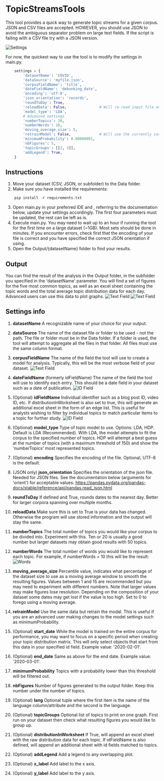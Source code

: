 # TopicStreamsTools

This tool provides a quick way to generate topic streams for a given corpus.
JSON and CSV files are accepted. HOWEVER, you should use JSON to avoid the ambiguous separator problem on large text fields. If the script is failing with a CSV file try with a JSON version.

![Settings](/images/topicStreamExample.png)

For now, the quickest way to use the tool is to modify the settings in main.py.

```python
    settings = {
        'datasetName': 'COVID',            
        'dataSource': 'myfile.json',
        'corpusFieldName': 'title',
        'dateFieldName': 'debunking_date',
        'encoding': 'utf-8',
        'json_orientation': 'records',
        'roundToDay': True,
        'reloadData': False,               # Will re-read input file and train a new model with the updated data
        'model_type': 'LDA',
        # Advanced settings
        'numberTopics': 20,
        'numberWords': 10,
        'moving_average_size': 5,
        'retrainModel': False,             # Will use the currently saved data and train a new model (useful to try different settings without processing the same corpus)
        'minimumProbability': 0.00000001,
        'nbFigures': 5,
        'topicGroups': [[2, 3]],
        'addLegend': True,
    }
```

## Instructions

1. Move your dataset (CSV, JSON, or subfolder) to the Data folder.
2. Make sure you have installed the requirements:
```python
    pip install -r requirements.txt
```
3. Open main.py in your preferred IDE and , referring to the documentation below, update your settings accordingly. The first four parameters must be updated, the rest can be left as is.
4. Execute main.py. You may need to wait up to an hour if running the tool for the first time on a large dataset (~1GB). Most sets should be done in minutes. If you encounter errors, check first that the encoding of your file is correct and you have specified the correct JSON orientation if using.
5. Open the Output/{datasetName} folder to find your results.

## Output

You can find the result of the analysis in the Output folder, in the subfolder you specified in the 'datasetName' parameter.
You will find a set of figures for the five most common topics, as well as an excel sheet containing the topic words and the total average topic distribution data for each day. Advanced users can use this data to plot graphs.
![Text Field](/images/sheetTab.png)
![Text Field](/images/topicDistribution.png)

## Settings info

1. **datasetName**
A recognizable name of your choice for your output.

1. **dataSource**
The name of the dataset file or folder to be used - not the path. The file or folder must be in the Data folder. If a folder is used, the tool will attempt to aggregate all the files in that folder. All files must use the same column format.

1. **corpusFieldName**
The name of the field the tool will use to create a model for analysis. Typically, this will be the most verbose field of your dataset.
![Text Field](/images/textField.png)

1. **dateFieldName** (formerly idFieldName)
The name of the field the tool will use to identify each entry. This should be a date field in your dataset such as a date of publication.
![ID Field](/images/idField.png)

1. (Optional) **idFieldName**
Individual identifier such as a blog post ID, video ID, etc. If distributionInWorksheet is also set to true, this will generate an additional excel sheet in the form of an edge list. This is useful for analysts wishing to filter by individual topics to match particular items to a topic for further study.
![ID Field](/images/edgeList.png)

1. (Optional) **model_type**
Type of topic model to use. Options: LDA, HDP. Default is LDA (Recommended). With LDA, the model attempts to fit the corpus to the specified number of topics. HDP will attempt a best guess at the number of topics (with a maximum threshold of 150) and show  the 'numberTopics' most represented topics.

1. (Optional) **encoding**
Specifies the encoding of the file. Optional, UTF-8 is the default.

1. (JSON only) **json_orientation**
Specifies the orientation of the json file. Needed for JSON files. See the documentation below (arguments for 'orient') for acceptable values:
https://pandas.pydata.org/pandas-docs/stable/reference/api/pandas.read_json.html

1. **roundToDay**
If defined and True, rounds dates to the nearest day. Better for larger corpora spanning over multiple months.

1. **reloadData**
Make sure this is set to True is your data has changed. Otherwise the program will use stored information and the output will stay the same.

1. **numberTopics**
The total number of topics you would like your corpus to be divided into. Experiment with this. Ten or 20 is usually a good number but larger datasets may obtain good results with 50 topics.

1. **numberWords**
The total number of words you would like to represent each topic. For example, if numberWords = 10 this will be the result:
![Words](/images/wordCount.png)

1. **moving_average_size**
Percentile value, indicates what percentage of the dataset size to use as a moving average window to smooth the resulting figures. Values between 1 and 15 are recommended but you may need to experiment with different numbers. Note that larger values may make figures lose resolution. Depending on the composition of your dataset some dates may get lost if the value is too high. Set to 0 to forego using a moving average.

1. **retrainModel**
Use the same data but retrain the modal. This is useful if you are an advanced user making changes to the model settings such as minimumProbability.

1. (Optional) **start_date**
While the model is trained on the entire corpus for performance, you may want to focus on a specific period when creating your topic distribution matrix. This will only select objects that start from this data in your specified id field. Example value: '2020-02-01'.

1. (Optional) **end_date**
Same as above for the end date. Example value: '2020-03-01'.

1. **minimumProbability**
Topics with a probability lower than this threshold will be filtered out.

1. **nbFigures**
Number of figures generated to the output folder. Keep this number under the number of topics.

1. (Optional) **lang**
Optional tuple where the first item is the name of the language column/attribute and the second is the language.

1. (Optional) **topicGroups**
Optional list of topics to print on one graph. First run on your dataset then check what resulting figures you would like to group up.

1. (Optional) **distributionInWorksheet**
If True, will append an excel sheet with the raw distribution data for each topic. If idFieldName is also defined, will append an additional sheet with id fields matched to topics.

1. (Optional) **addLegend**
Add a legend to any overlapping plot.

1. (Optional) **x_label**
Add label to the x axis.

1. (Optional) **y_label**
Add label to the y axis.
